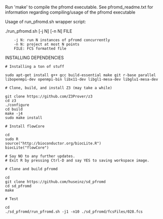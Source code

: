 Run 'make' to compile the pfromd executable. 
See pfromd_readme.txt for information regarding compiling/usage of the pfromd executable


Usage of run_pfromd.sh wrapper script: 

./run_pfromd.sh [-j N] [-n N] FILE

        -j N: run N instances of pfromd concurrently
        -n N: project at most N points
        FILE: FCS formatted file

INSTALLING DEPENDENCIES


```
# Installing a ton of stuff

sudo apt-get install g++ gcc build-essential make git r-base parallel libopenmpi-dev openmpi-bin libx11-dev libgl1-mesa-dev libglu1-mesa-dev

# Clone, build, and install Z3 (may take a while)

git clone https://github.com/Z3Prover/z3
cd z3
./configure
cd build
make -j4
sudo make install

# Install flowCore

cd
sudo R
source("http://bioconductor.org/biocLite.R")
biocLite("flowCore")

# Say NO to any further updates.
# Exit R by pressing Ctrl-D and say YES to saving workspace image.

# Clone and build pfromd

cd
git clone https://github.com/huseinz/sd_pfromd
cd sd_pfromd
make

# Test

cd
./sd_pfromd/run_pfromd.sh -j1 -n10 ./sd_pfromd/fcsFiles/028.fcs
```
